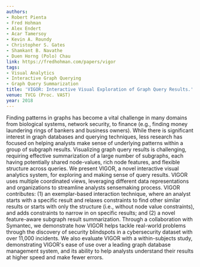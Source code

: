 ```yaml
---
authors:
- Robert Pienta
- Fred Hohman
- Alex Endert
- Acar Tamersoy
- Kevin A. Roundy
- Christopher S. Gates
- Shamkant B. Navathe
- Duen Horng (Polo) Chau
link: https://fredhohman.com/papers/vigor
tags:
- Visual Analytics
- Interactive Graph Querying
- Graph Query Summarization
title: 'VIGOR: Interactive Visual Exploration of Graph Query Results.'
venue: TVCG (Proc. VAST)
year: 2018
---
```

Finding patterns in graphs has become a vital challenge in many domains from biological systems, network security, to finance (e.g., finding money laundering rings of bankers and business owners). While there is significant interest in graph databases and querying techniques, less research has focused on helping analysts make sense of underlying patterns within a group of subgraph results. Visualizing graph query results is challenging, requiring effective summarization of a large number of subgraphs, each having potentially shared node-values, rich node features, and flexible structure across queries. We present VIGOR, a novel interactive visual analytics system, for exploring and making sense of query results. VIGOR uses multiple coordinated views, leveraging different data representations and organizations to streamline analysts sensemaking process. VIGOR contributes: (1) an exemplar-based interaction technique, where an analyst starts with a specific result and relaxes constraints to find other similar results or starts with only the structure (i.e., without node value constraints), and adds constraints to narrow in on specific results; and (2) a novel feature-aware subgraph result summarization. Through a collaboration with Symantec, we demonstrate how VIGOR helps tackle real-world problems through the discovery of security blindspots in a cybersecurity dataset with over 11,000 incidents. We also evaluate VIGOR with a within-subjects study, demonstrating VIGOR's ease of use over a leading graph database management system, and its ability to help analysts understand their results at higher speed and make fewer errors.
